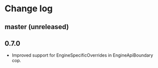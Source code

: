 # Change log

## master (unreleased)


## 0.7.0

- Improved support for EngineSpecificOverrides in EngineApiBoundary cop.
